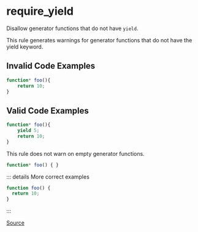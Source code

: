 <!--
 generated docs file, do not edit by hand, see xtask/docgen 
-->
# require_yield

Disallow generator functions that do not have `yield`.

This rule generates warnings for generator functions that do not have the yield keyword.

## Invalid Code Examples

```js
function* foo(){
    return 10;
}
```


## Valid Code Examples

```js
function* foo(){
    yield 5;
    return 10;
}
```

This rule does not warn on empty generator functions.

```js
function* foo() { }
```

::: details More correct examples

```js
function foo() {
  return 10;
}
```
:::

[Source](https://github.com/rslint/rslint/tree/master/crates/rslint_core/src/groups/errors/require_yield.rs)